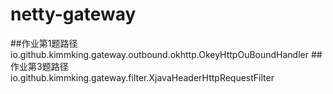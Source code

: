 # netty-gateway

##作业第1题路径
io.github.kimmking.gateway.outbound.okhttp.OkeyHttpOuBoundHandler
##作业第3题路径
io.github.kimmking.gateway.filter.XjavaHeaderHttpRequestFilter
   

```、
